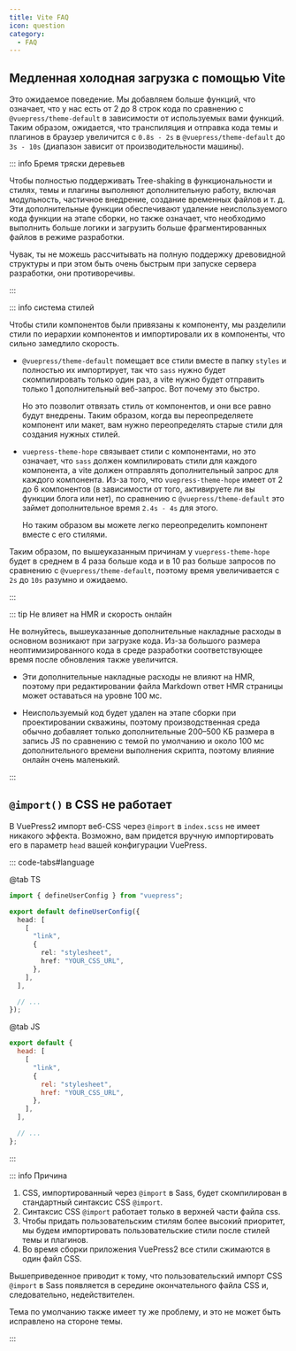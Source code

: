 ```yaml
---
title: Vite FAQ
icon: question
category:
  - FAQ
---
```


## Медленная холодная загрузка с помощью Vite

Это ожидаемое поведение. Мы добавляем больше функций, что означает, что у нас есть от 2 до 8 строк кода по сравнению с `@vuepress/theme-default` в зависимости от используемых вами функций. Таким образом, ожидается, что транспиляция и отправка кода темы и плагинов в браузер увеличится с `0.8s - 2s` в `@vuepress/theme-default` до `3s - 10s` (диапазон зависит от производительности машины).

::: info Бремя тряски деревьев

Чтобы полностью поддерживать Tree-shaking в функциональности и стилях, темы и плагины выполняют дополнительную работу, включая модульность, частичное внедрение, создание временных файлов и т. д. Эти дополнительные функции обеспечивают удаление неиспользуемого кода функции на этапе сборки, но также означает, что необходимо выполнить больше логики и загрузить больше фрагментированных файлов в режиме разработки.

Чувак, ты не можешь рассчитывать на полную поддержку древовидной структуры и при этом быть очень быстрым при запуске сервера разработки, они противоречивы.

:::

::: info система стилей

Чтобы стили компонентов были привязаны к компоненту, мы разделили стили по иерархии компонентов и импортировали их в компоненты, что сильно замедлило скорость.

- `@vuepress/theme-default` помещает все стили вместе в папку `styles` и полностью их импортирует, так что `sass` нужно будет скомпилировать только один раз, а vite нужно будет отправить только 1 дополнительный веб-запрос. Вот почему это быстро.

  Но это позволит отвязать стиль от компонентов, и они все равно будут внедрены. Таким образом, когда вы переопределяете компонент или макет, вам нужно переопределять старые стили для создания нужных стилей.

- `vuepress-theme-hope` связывает стили с компонентами, но это означает, что `sass` должен компилировать стили для каждого компонента, а vite должен отправлять дополнительный запрос для каждого компонента. Из-за того, что `vuepress-theme-hope` имеет от 2 до 6 компонентов (в зависимости от того, активируете ли вы функции блога или нет), по сравнению с `@vuepress/theme-default` это займет дополнительное время `2.4s - 4s` для этого.

  Но таким образом вы можете легко переопределить компонент вместе с его стилями.

Таким образом, по вышеуказанным причинам у `vuepress-theme-hope` будет в среднем в 4 раза больше кода и в 10 раз больше запросов по сравнению с `@vuepress/theme-default`, поэтому время увеличивается с `2s` до `10s` разумно и ожидаемо.

:::

::: tip Не влияет на HMR и скорость онлайн

Не волнуйтесь, вышеуказанные дополнительные накладные расходы в основном возникают при загрузке кода. Из-за большого размера неоптимизированного кода в среде разработки соответствующее время после обновления также увеличится.

- Эти дополнительные накладные расходы не влияют на HMR, поэтому при редактировании файла Markdown ответ HMR страницы может оставаться на уровне 100 мс.

- Неиспользуемый код будет удален на этапе сборки при проектировании скважины, поэтому производственная среда обычно добавляет только дополнительные 200–500 КБ размера в запись JS по сравнению с темой по умолчанию и около 100 мс дополнительного времени выполнения скрипта, поэтому влияние онлайн очень маленький.

:::

## `@import()` в CSS не работает

В VuePress2 импорт веб-CSS через `@import` в `index.scss` не имеет никакого эффекта. Возможно, вам придется вручную импортировать его в параметр `head` вашей конфигурации VuePress.

<!-- ```js 5-13}
import { defineUserConfig } from "vuepress";

export default defineUserConfig({
  head: [
    [
      "link",
      {
        rel: "preload",
        as: "style",
        onload: 'this.onload=null;this.rel="stylesheet"',
        href: "//at.alicdn.com/t/font_2410206_s76eeqysx0t.css",
      },
    ],
  ],

  // ...
});
``` -->

::: code-tabs#language

@tab TS

```ts {5-11}
import { defineUserConfig } from "vuepress";

export default defineUserConfig({
  head: [
    [
      "link",
      {
        rel: "stylesheet",
        href: "YOUR_CSS_URL",
      },
    ],
  ],

  // ...
});
```

@tab JS

```js {3-9}
export default {
  head: [
    [
      "link",
      {
        rel: "stylesheet",
        href: "YOUR_CSS_URL",
      },
    ],
  ],

  // ...
};
```

:::

::: info Причина

1. CSS, импортированный через `@import` в Sass, будет скомпилирован в стандартный синтаксис CSS `@import`.
1. Синтаксис CSS `@import` работает только в верхней части файла css.
1. Чтобы придать пользовательским стилям более высокий приоритет, мы будем импортировать пользовательские стили после стилей темы и плагинов.
1. Во время сборки приложения VuePress2 все стили сжимаются в один файл CSS.

Вышеприведенное приводит к тому, что пользовательский импорт CSS `@import` в Sass появляется в середине окончательного файла CSS и, следовательно, недействителен.

Тема по умолчанию также имеет ту же проблему, и это не может быть исправлено на стороне темы.

:::
